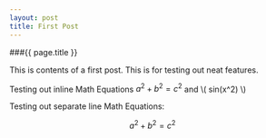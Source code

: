 ```yaml
---
layout: post
title: First Post
---
```


###{{ page.title }}

This is contents of a first post.  This is for testing out neat features.

Testing out inline Math Equations $a^2 + b^2 = c^2$ and \\( sin(x^2) \\)

Testing out separate line Math Equations:

$$a^2 + b^2 = c^2$$

